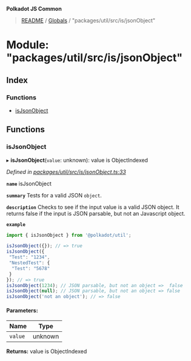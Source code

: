 **Polkadot JS Common**

> [README](../README.md) / [Globals](../globals.md) / "packages/util/src/is/jsonObject"

# Module: "packages/util/src/is/jsonObject"

## Index

### Functions

* [isJsonObject](_packages_util_src_is_jsonobject_.md#isjsonobject)

## Functions

### isJsonObject

▸ **isJsonObject**(`value`: unknown): value is ObjectIndexed

*Defined in [packages/util/src/is/jsonObject.ts:33](https://github.com/polkadot-js/common/blob/30198d1a/packages/util/src/is/jsonObject.ts#L33)*

**`name`** isJsonObject

**`summary`** Tests for a valid JSON `object`.

**`description`** 
Checks to see if the input value is a valid JSON object.
It returns false if the input is JSON parsable, but not an Javascript object.

**`example`** 
<BR>

```javascript
import { isJsonObject } from '@polkadot/util';

isJsonObject({}); // => true
isJsonObject({
 "Test": "1234",
 "NestedTest": {
  "Test": "5678"
 }
}); // => true
isJsonObject(1234); // JSON parsable, but not an object =>  false
isJsonObject(null); // JSON parsable, but not an object => false
isJsonObject('not an object'); // => false
```

#### Parameters:

Name | Type |
------ | ------ |
`value` | unknown |

**Returns:** value is ObjectIndexed
